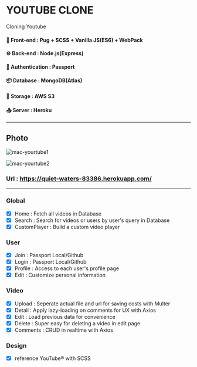 # YOUTUBE CLONE

Cloning Youtube

#### 🌇 Front-end : Pug + SCSS + Vanilla JS(ES6) + WebPack

#### ⚙ Back-end : Node.js(Express)

#### 🔐 Authentication : Passport

#### 📦 Database : MongoDB(Atlas)

#### 📂 Storage : AWS S3

#### 📤 Server : Heroku

---

## Photo

![mac-yourtube1](https://user-images.githubusercontent.com/67410919/99020603-4f484c80-25a2-11eb-822e-e3bc9fee4374.png)

![mac-yourtube2](https://user-images.githubusercontent.com/67410919/99020616-54a59700-25a2-11eb-9e1a-2255f06021f2.png)

### Url : https://quiet-waters-83386.herokuapp.com/

---

### Global

- [x] Home : Fetch all videos in Database
- [x] Search : Search for videos or users by user's query in Database
- [x] CustomPlayer : Build a custom video player

### User

- [x] Join : Passport Local/Github
- [x] Login : Passport Local/Github
- [x] Profile : Access to each user's profile page
- [x] Edit : Customize personal information

### Video

- [x] Upload : Seperate actual file and url for saving costs with Multer
- [x] Detail : Apply lazy-loading on comments for UX with Axios
- [x] Edit : Load previous data for convenience
- [x] Delete : Super easy for deleting a video in edit page
- [x] Comments : CRUD in realtime with Axios

### Design

- [x] reference YouTube&reg; with SCSS

